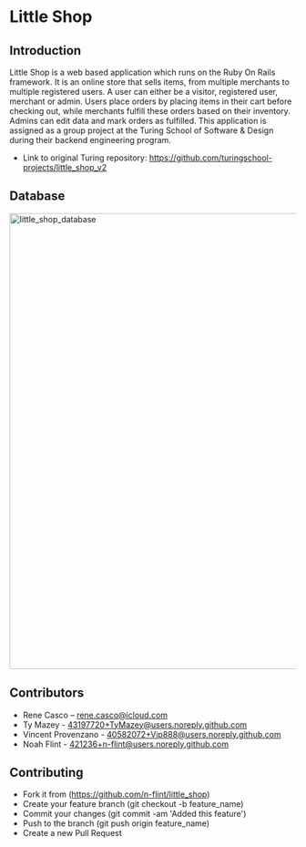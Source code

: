 # Little Shop

## Introduction
Little Shop is a web based application which runs on the Ruby On Rails framework. It is an online store that sells items, from multiple merchants to multiple registered users. A user can either be a visitor, registered user, merchant or admin. Users place orders by placing items in their cart before checking out, while merchants fulfill these orders based on their inventory. Admins can edit data and mark orders as fulfilled. This application is assigned as a group project at the Turing School of Software & Design during their backend engineering program.

- Link to original Turing repository: https://github.com/turingschool-projects/little_shop_v2

## Database
<img width="800" alt="little_shop_database" src="https://user-images.githubusercontent.com/34421236/52988028-f2af0200-33ba-11e9-89c5-4b0f7e04291b.png">


## Contributors
- Rene Casco – rene.casco@icloud.com
- Ty Mazey - 43197720+TyMazey@users.noreply.github.com
- Vincent Provenzano - 40582072+Vjp888@users.noreply.github.com
- Noah Flint - 421236+n-flint@users.noreply.github.com

## Contributing
- Fork it from (https://github.com/n-flint/little_shop)
- Create your feature branch (git checkout -b feature_name)
- Commit your changes (git commit -am 'Added this feature')
- Push to the branch (git push origin feature_name)
- Create a new Pull Request
